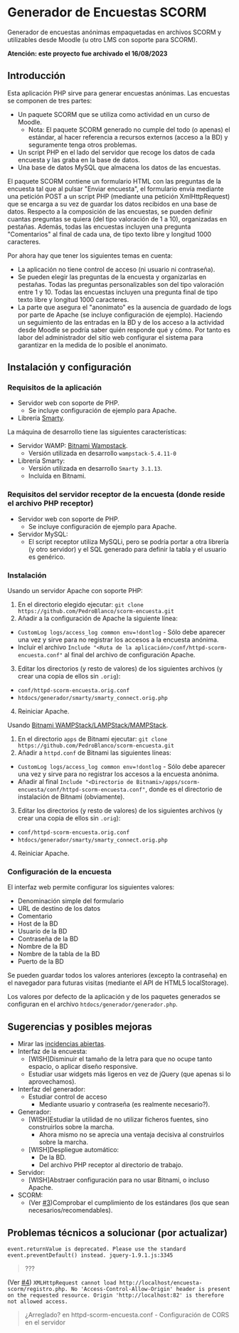 # Generador de Encuestas SCORM

Generador de encuestas anónimas empaquetadas en archivos SCORM y utilizables desde Moodle (u otro LMS con soporte para SCORM).

**Atención: este proyecto fue archivado el 16/08/2023**

## Introducción

Esta aplicación PHP sirve para generar encuestas anónimas. Las encuestas se componen de tres partes:
* Un paquete SCORM que se utiliza como actividad en un curso de Moodle.
  * Nota: El paquete SCORM generado no cumple del todo (o apenas) el estándar, al hacer referencia a recursos externos (acceso a la BD) y seguramente tenga otros problemas.
* Un script PHP en el lado del servidor que recoge los datos de cada encuesta y las graba en la base de datos.
* Una base de datos MySQL que almacena los datos de las encuestas.

El paquete SCORM contiene un formulario HTML con las preguntas de la encuesta tal que al pulsar "Enviar encuesta", el formulario envía mediante una petición POST a un script PHP (mediante una petición XmlHttpRequest) que se encarga a su vez de guardar los datos recibidos en una base de datos. Respecto a la composición de las encuestas, se pueden definir cuantas preguntas se quiera (del tipo valoración de 1 a 10), organizadas en pestañas. Además, todas las encuestas incluyen una pregunta "Comentarios" al final de cada una, de tipo texto libre y longitud 1000 caracteres.

Por ahora hay que tener los siguientes temas en cuenta:
* La aplicación no tiene control de acceso (ni usuario ni contraseña).
* Se pueden elegir las preguntas de la encuesta y organizarlas en pestañas. Todas las preguntas personalizables son del tipo valoración entre 1 y 10. Todas las encuestas incluyen una pregunta final de tipo texto libre y longitud 1000 caracteres.
* La parte que asegura el "anonimato" es la ausencia de guardado de logs por parte de Apache (se incluye configuración de ejemplo). Haciendo un seguimiento de las entradas en la BD y de los acceso a la actividad desde Moodle se podría saber quién responde qué y cómo. Por tanto es labor del administrador del sitio web configurar el sistema para garantizar en la medida de lo posible el anonimato.

## Instalación y configuración

### Requisitos de la aplicación

* Servidor web con soporte de PHP.
  * Se incluye configuración de ejemplo para Apache.
* Librería [Smarty](http://www.smarty.net/).

La máquina de desarrollo tiene las siguientes características:
* Servidor WAMP: [Bitnami Wampstack](https://bitnami.com/).
  * Versión utilizada en desarrollo `wampstack-5.4.11-0`
* Librería Smarty:
  * Versión utilizada en desarrollo `Smarty 3.1.13`.
  * Incluída en Bitnami.

### Requisitos del servidor receptor de la encuesta (donde reside el archivo PHP receptor)

* Servidor web con soporte de PHP.
  * Se incluye configuración de ejemplo para Apache.
* Servidor MySQL:
  * El script receptor utiliza MySQLi, pero se podría portar a otra librería (y otro servidor) y el SQL generado para definir la tabla y el usuario es genérico.

### Instalación

Usando un servidor Apache con soporte PHP:
1. En el directorio elegido ejecutar:
`git clone https://github.com/PedroBlanco/scorm-encuesta.git`
2. Añadir a la configuración de Apache la siguiente línea:
 * `CustomLog logs/access_log common env=!dontlog` - Sólo debe aparecer una vez y sirve para no registrar los accesos a la encuesta anónima.
 * Incluir el archivo `Include "<Ruta de la aplicación>/conf/httpd-scorm-encuesta.conf"` al final del archivo de configuración Apache.
3. Editar los directorios (y resto de valores) de los siguientes archivos (y crear una copia de ellos sin `.orig`):
 * `conf/httpd-scorm-encuesta.orig.conf`
 * `htdocs/generador/smarty/smarty_connect.orig.php`
4. Reiniciar Apache.

Usando [Bitnami WAMPStack/LAMPStack/MAMPStack](https://bitnami.com/).
1. En el directorio `apps` de Bitnami ejecutar:
`git clone https://github.com/PedroBlanco/scorm-encuesta.git`
2. Añadir a `httpd.conf` de Bitnami las siguientes líneas:
 * `CustomLog logs/access_log common env=!dontlog` - Sólo debe aparecer una vez y sirve para no registrar los accesos a la encuesta anónima.
 * Añadir al final `Include "<Directorio de Bitnami>/apps/scorm-encuesta/conf/httpd-scorm-encuesta.conf"`, donde <Directorio de Bitnami> es el directorio de instalación de Bitnami (obviamente).
3. Editar los directorios (y resto de valores) de los siguientes archivos (y crear una copia de ellos sin `.orig`):
 * `conf/httpd-scorm-encuesta.orig.conf`
 * `htdocs/generador/smarty/smarty_connect.orig.php`
4. Reiniciar Apache.

### Configuración de la encuesta

El interfaz web permite configurar los siguientes valores:
* Denominación simple del formulario
* URL de destino de los datos
* Comentario
* Host de la BD
* Usuario de la BD
* Contraseña de la BD
* Nombre de la BD
* Nombre de la tabla de la BD
* Puerto de la BD

Se pueden guardar todos los valores anteriores (excepto la contraseña) en el navegador para futuras visitas (mediante el API de HTML5 localStorage).

Los valores por defecto de la aplicación y de los paquetes generados se configuran en el archivo `htdocs/generador/generador.php`.

## Sugerencias y posibles mejoras

* Mirar las [incidencias abiertas](/../../issues).
* Interfaz de la encuesta:
  * [WISH]Disminuir el tamaño de la letra para que no ocupe tanto espacio, o aplicar diseño responsive.
  * Estudiar usar widgets más ligeros en vez de jQuery (que apenas si lo aprovechamos).
* Interfaz del generador:
  * Estudiar control de acceso
    * Mediante usuario y contraseña (es realmente necesario?).
* Generador:
  * [WISH]Estudiar la utilidad de no utilizar ficheros fuentes, sino construirlos sobre la marcha.
    * Ahora mismo no se aprecia una ventaja decisiva al construirlos sobre la marcha.
  * [WISH]Despliegue automático:
    * De la BD.
    * Del archivo PHP receptor al directorio de trabajo.
* Servidor:
  * [WISH]Abstraer configuración para no usar Bitnami, o incluso Apache.
* SCORM:
  * (Ver [#3](/../../issues/3))Comprobar el cumplimiento de los estándares (los que sean necesarios/recomendables).

## Problemas técnicos a solucionar (por actualizar)

`event.returnValue is deprecated.
Please use the standard event.preventDefault() instead. jquery-1.9.1.js:3345`
> ???

(Ver [#4](/../../issues/4)) `XMLHttpRequest cannot load http://localhost/encuesta-scorm/registro.php.
No 'Access-Control-Allow-Origin' header is present on the requested resource.
Origin 'http://localhost:82' is therefore not allowed access.`
> ¿Arreglado? en httpd-scorm-encuesta.conf - Configuración de CORS en el servidor
